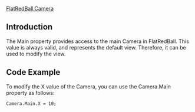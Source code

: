 [FlatRedBall.Camera](/frb/docs/index.php?title=FlatRedBall.Camera.md "FlatRedBall.Camera")

## Introduction

The Main property provides access to the main Camera in FlatRedBall. This value is always valid, and represents the default view. Therefore, it can be used to modify the view.

## Code Example

To modify the X value of the Camera, you can use the Camera.Main property as follows:

    Camera.Main.X = 10;
